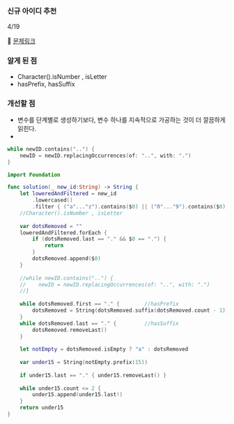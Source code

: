 ### 신규 아이디 추천

4/19

🔗 [문제링크](https://programmers.co.kr/learn/courses/30/lessons/72410)

### 알게 된 점
- Character().isNumber , isLetter
- hasPrefix, hasSuffix

### 개선할 점
- 변수를 단계별로 생성하기보다, 변수 하나를 지속적으로 가공하는 것이 더 깔끔하게 읽힌다.
- 
```swift
while newID.contains("..") {
    newID = newID.replacingOccurrences(of: "..", with: ".")
}
```

```swift
import Foundation

func solution(_ new_id:String) -> String {
    let loweredAndFiltered = new_id
        .lowercased()
        .filter { ("a"..."z").contains($0) || ("0"..."9").contains($0) || ["-","_","."].contains($0) }
    //Character().isNumber , isLetter
    
    var dotsRemoved = ""
    loweredAndFiltered.forEach {
        if (dotsRemoved.last == "." && $0 == ".") { 
            return
        }
        dotsRemoved.append($0)
    }
    
    //while newID.contains("..") {
    //    newID = newID.replacingOccurrences(of: "..", with: ".")
    //}
    
    while dotsRemoved.first == "." {        //hasPrefix
        dotsRemoved = String(dotsRemoved.suffix(dotsRemoved.count - 1))
    }
    while dotsRemoved.last == "." {         //hasSuffix
        dotsRemoved.removeLast()
    }
    
    let notEmpty = dotsRemoved.isEmpty ? "a" : dotsRemoved
    
    var under15 = String(notEmpty.prefix(15))
    
    if under15.last == "." { under15.removeLast() }
    
    while under15.count <= 2 {
        under15.append(under15.last!)
    }
    return under15
}
```
